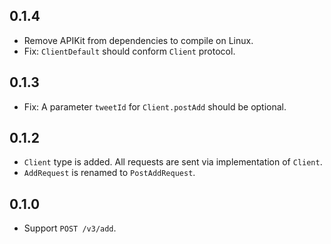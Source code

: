 ## 0.1.4

- Remove APIKit from dependencies to compile on Linux.
- Fix: `ClientDefault` should conform `Client` protocol.


## 0.1.3

- Fix: A parameter `tweetId` for `Client.postAdd` should be optional.


## 0.1.2

- `Client` type is added. All requests are sent via implementation of `Client`.
- `AddRequest` is renamed to `PostAddRequest`.


## 0.1.0

- Support `POST /v3/add`.
